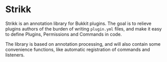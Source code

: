  Strikk
========

Strikk is an annotation library for Bukkit plugins. The goal is to relieve plugins authors of the burden of writing
`plugin.yml` files, and make it easy to define Plugins, Permissions and Commands in code.

The library is based on annotation processing, and will also contain some convenience functions, like automatic
registration of commands and listeners.